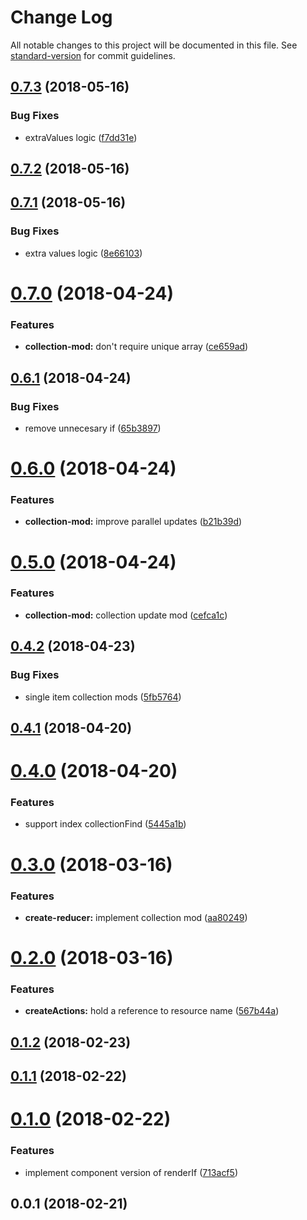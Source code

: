 # Change Log

All notable changes to this project will be documented in this file. See [standard-version](https://github.com/conventional-changelog/standard-version) for commit guidelines.

<a name="0.7.3"></a>

## [0.7.3](https://github.com/kleros/lessdux/compare/v0.7.2...v0.7.3) (2018-05-16)

### Bug Fixes

* extraValues logic ([f7dd31e](https://github.com/kleros/lessdux/commit/f7dd31e))

<a name="0.7.2"></a>

## [0.7.2](https://github.com/kleros/lessdux/compare/v0.7.1...v0.7.2) (2018-05-16)

<a name="0.7.1"></a>

## [0.7.1](https://github.com/kleros/lessdux/compare/v0.7.0...v0.7.1) (2018-05-16)

### Bug Fixes

* extra values logic ([8e66103](https://github.com/kleros/lessdux/commit/8e66103))

<a name="0.7.0"></a>

# [0.7.0](https://github.com/kleros/lessdux/compare/v0.6.1...v0.7.0) (2018-04-24)

### Features

* **collection-mod:** don't require unique array ([ce659ad](https://github.com/kleros/lessdux/commit/ce659ad))

<a name="0.6.1"></a>

## [0.6.1](https://github.com/kleros/lessdux/compare/v0.6.0...v0.6.1) (2018-04-24)

### Bug Fixes

* remove unnecesary if ([65b3897](https://github.com/kleros/lessdux/commit/65b3897))

<a name="0.6.0"></a>

# [0.6.0](https://github.com/kleros/lessdux/compare/v0.5.0...v0.6.0) (2018-04-24)

### Features

* **collection-mod:** improve parallel updates ([b21b39d](https://github.com/kleros/lessdux/commit/b21b39d))

<a name="0.5.0"></a>

# [0.5.0](https://github.com/kleros/lessdux/compare/v0.4.2...v0.5.0) (2018-04-24)

### Features

* **collection-mod:** collection update mod ([cefca1c](https://github.com/kleros/lessdux/commit/cefca1c))

<a name="0.4.2"></a>

## [0.4.2](https://github.com/kleros/lessdux/compare/v0.4.1...v0.4.2) (2018-04-23)

### Bug Fixes

* single item collection mods ([5fb5764](https://github.com/kleros/lessdux/commit/5fb5764))

<a name="0.4.1"></a>

## [0.4.1](https://github.com/kleros/lessdux/compare/v0.4.0...v0.4.1) (2018-04-20)

<a name="0.4.0"></a>

# [0.4.0](https://github.com/kleros/lessdux/compare/v0.3.0...v0.4.0) (2018-04-20)

### Features

* support index collectionFind ([5445a1b](https://github.com/kleros/lessdux/commit/5445a1b))

<a name="0.3.0"></a>

# [0.3.0](https://github.com/kleros/lessdux/compare/v0.2.0...v0.3.0) (2018-03-16)

### Features

* **create-reducer:** implement collection mod ([aa80249](https://github.com/kleros/lessdux/commit/aa80249))

<a name="0.2.0"></a>

# [0.2.0](https://github.com/kleros/lessdux/compare/v0.1.2...v0.2.0) (2018-03-16)

### Features

* **createActions:** hold a reference to resource name ([567b44a](https://github.com/kleros/lessdux/commit/567b44a))

<a name="0.1.2"></a>

## [0.1.2](https://github.com/kleros/lessdux/compare/v0.1.1...v0.1.2) (2018-02-23)

<a name="0.1.1"></a>

## [0.1.1](https://github.com/kleros/lessdux/compare/v0.1.0...v0.1.1) (2018-02-22)

<a name="0.1.0"></a>

# [0.1.0](https://github.com/kleros/lessdux/compare/v0.0.1...v0.1.0) (2018-02-22)

### Features

* implement component version of renderIf ([713acf5](https://github.com/kleros/lessdux/commit/713acf5))

<a name="0.0.1"></a>

## 0.0.1 (2018-02-21)
